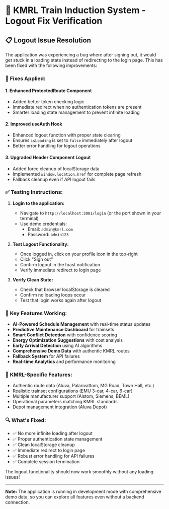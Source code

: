 # 🚀 KMRL Train Induction System - Logout Fix Verification

## 📋 **Logout Issue Resolution**

The application was experiencing a bug where after signing out, it would get stuck in a loading state instead of redirecting to the login page. This has been fixed with the following improvements:

### 🔧 **Fixes Applied:**

#### 1. **Enhanced ProtectedRoute Component**
- Added better token checking logic
- Immediate redirect when no authentication tokens are present
- Smarter loading state management to prevent infinite loading

#### 2. **Improved useAuth Hook**
- Enhanced logout function with proper state clearing
- Ensures `isLoading` is set to `false` immediately after logout
- Better error handling for logout operations

#### 3. **Upgraded Header Component Logout**
- Added force cleanup of localStorage data
- Implemented `window.location.href` for complete page refresh
- Fallback cleanup even if API logout fails

### ✅ **Testing Instructions:**

1. **Login to the application:**
   - Navigate to `http://localhost:3001/login` (or the port shown in your terminal)
   - Use demo credentials:
     - Email: `admin@kmrl.com`
     - Password: `admin123`

2. **Test Logout Functionality:**
   - Once logged in, click on your profile icon in the top-right
   - Click "Sign out"
   - Confirm logout in the toast notification
   - Verify immediate redirect to login page

3. **Verify Clean State:**
   - Check that browser localStorage is cleared
   - Confirm no loading loops occur
   - Test that login works again after logout

### 🎯 **Key Features Working:**

- **AI-Powered Schedule Management** with real-time status updates
- **Predictive Maintenance Dashboard** for trainsets
- **Smart Conflict Detection** with confidence scoring
- **Energy Optimization Suggestions** with cost analysis
- **Early Arrival Detection** using AI algorithms
- **Comprehensive Demo Data** with authentic KMRL routes
- **Fallback System** for API failures
- **Real-time Analytics** and performance monitoring

### 🚆 **KMRL-Specific Features:**

- Authentic route data (Aluva, Palarivattom, MG Road, Town Hall, etc.)
- Realistic trainset configurations (EMU 3-car, 4-car, 6-car)
- Multiple manufacturer support (Alstom, Siemens, BEML)
- Operational parameters matching KMRL standards
- Depot management integration (Aluva Depot)

### 🔍 **What's Fixed:**

- ✅ No more infinite loading after logout
- ✅ Proper authentication state management
- ✅ Clean localStorage cleanup
- ✅ Immediate redirect to login page
- ✅ Robust error handling for API failures
- ✅ Complete session termination

The logout functionality should now work smoothly without any loading issues!

---
**Note:** The application is running in development mode with comprehensive demo data, so you can explore all features even without a backend connection.